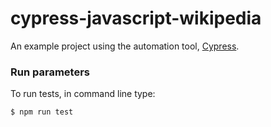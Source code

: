 # cypress-javascript-wikipedia
An example project using the automation tool, [Cypress](https://docs.cypress.io/guides/overview/why-cypress.html#In-a-nutshell).

### Run parameters  
To run tests, in command line type:   
```sh  
$ npm run test  
```  
